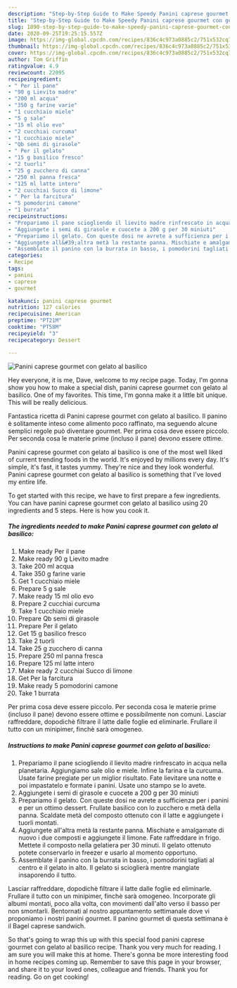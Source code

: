 ```yaml
---
description: "Step-by-Step Guide to Make Speedy Panini caprese gourmet con gelato al basilico"
title: "Step-by-Step Guide to Make Speedy Panini caprese gourmet con gelato al basilico"
slug: 1890-step-by-step-guide-to-make-speedy-panini-caprese-gourmet-con-gelato-al-basilico
date: 2020-09-25T19:25:15.557Z
image: https://img-global.cpcdn.com/recipes/836c4c973a0885c2/751x532cq70/panini-caprese-gourmet-con-gelato-al-basilico-recipe-main-photo.jpg
thumbnail: https://img-global.cpcdn.com/recipes/836c4c973a0885c2/751x532cq70/panini-caprese-gourmet-con-gelato-al-basilico-recipe-main-photo.jpg
cover: https://img-global.cpcdn.com/recipes/836c4c973a0885c2/751x532cq70/panini-caprese-gourmet-con-gelato-al-basilico-recipe-main-photo.jpg
author: Tom Griffin
ratingvalue: 4.9
reviewcount: 22095
recipeingredient:
- " Per il pane"
- "90 g Lievito madre"
- "200 ml acqua"
- "350 g farine varie"
- "1 cucchiaio miele"
- "5 g sale"
- "15 ml olio evo"
- "2 cucchiai curcuma"
- "1 cucchiaio miele"
- "Qb semi di girasole"
- " Per il gelato"
- "15 g basilico fresco"
- "2 tuorli"
- "25 g zucchero di canna"
- "250 ml panna fresca"
- "125 ml latte intero"
- "2 cucchiai Succo di limone"
- " Per la farcitura"
- "5 pomodorini camone"
- "1 burrata"
recipeinstructions:
- "Prepariamo il pane sciogliendo il lievito madre rinfrescato in acqua nella planetaria. Aggiungiamo sale olio e miele. Infine la farina e la curcuma. Usate farine pregiate per un miglior risultato. Fate lievitare una notte e poi impastatelo e formate i panini. Usate uno stampo se lo avete."
- "Aggiungete i semi di girasole e cuocete a 200 g per 30 miniuti"
- "Prepariamo il gelato. Con queste dosi ne avrete a sufficienza per i panini e per un ottimo dessert. Frullate basilico con lo zucchero e metà della panna. Scaldate metà del composto ottenuto con il latte e aggiungete i tuorli montati."
- "Aggiungete all&#39;altra metà la restante panna. Mischiate e amalgamate di nuovo i due composti e aggiungete il limone. Fate raffreddare in frigo. Mettete il composto nella gelatiera per 30 minuti. Il gelato ottenuto potete conservarlo in freezer e usarlo al momento opportuno."
- "Assemblate il panino con la burrata in basso, i pomodorini tagliati al centro e il gelato in alto. Il gelato si scioglierà mentre mangiate insaporendo il tutto."
categories:
- Recipe
tags:
- panini
- caprese
- gourmet

katakunci: panini caprese gourmet 
nutrition: 127 calories
recipecuisine: American
preptime: "PT21M"
cooktime: "PT58M"
recipeyield: "3"
recipecategory: Dessert

---
```



![Panini caprese gourmet con gelato al basilico](https://img-global.cpcdn.com/recipes/836c4c973a0885c2/751x532cq70/panini-caprese-gourmet-con-gelato-al-basilico-recipe-main-photo.jpg)

Hey everyone, it is me, Dave, welcome to my recipe page. Today, I'm gonna show you how to make a special dish, panini caprese gourmet con gelato al basilico. One of my favorites. This time, I'm gonna make it a little bit unique. This will be really delicious.

Fantastica ricetta di Panini caprese gourmet con gelato al basilico. Il panino è solitamente inteso come alimento poco raffinato, ma seguendo alcune semplici regole può diventare gourmet. Per prima cosa deve essere piccolo. Per seconda cosa le materie prime (incluso il pane) devono essere ottime.

Panini caprese gourmet con gelato al basilico is one of the most well liked of current trending foods in the world. It's enjoyed by millions every day. It's simple, it's fast, it tastes yummy. They're nice and they look wonderful. Panini caprese gourmet con gelato al basilico is something that I've loved my entire life.


To get started with this recipe, we have to first prepare a few ingredients. You can have panini caprese gourmet con gelato al basilico using 20 ingredients and 5 steps. Here is how you cook it.

<!--inarticleads1-->

##### The ingredients needed to make Panini caprese gourmet con gelato al basilico:

1. Make ready  Per il pane
1. Make ready 90 g Lievito madre
1. Take 200 ml acqua
1. Take 350 g farine varie
1. Get 1 cucchiaio miele
1. Prepare 5 g sale
1. Make ready 15 ml olio evo
1. Prepare 2 cucchiai curcuma
1. Take 1 cucchiaio miele
1. Prepare Qb semi di girasole
1. Prepare  Per il gelato
1. Get 15 g basilico fresco
1. Take 2 tuorli
1. Take 25 g zucchero di canna
1. Prepare 250 ml panna fresca
1. Prepare 125 ml latte intero
1. Make ready 2 cucchiai Succo di limone
1. Get  Per la farcitura
1. Make ready 5 pomodorini camone
1. Take 1 burrata


Per prima cosa deve essere piccolo. Per seconda cosa le materie prime (incluso il pane) devono essere ottime e possibilmente non comuni. Lasciar raffreddare, dopodichè filtrare il latte dalle foglie ed eliminarle. Frullare il tutto con un minipimer, finchè sarà omogeneo. 

<!--inarticleads2-->

##### Instructions to make Panini caprese gourmet con gelato al basilico:

1. Prepariamo il pane sciogliendo il lievito madre rinfrescato in acqua nella planetaria. Aggiungiamo sale olio e miele. Infine la farina e la curcuma. Usate farine pregiate per un miglior risultato. Fate lievitare una notte e poi impastatelo e formate i panini. Usate uno stampo se lo avete.
1. Aggiungete i semi di girasole e cuocete a 200 g per 30 miniuti
1. Prepariamo il gelato. Con queste dosi ne avrete a sufficienza per i panini e per un ottimo dessert. Frullate basilico con lo zucchero e metà della panna. Scaldate metà del composto ottenuto con il latte e aggiungete i tuorli montati.
1. Aggiungete all&#39;altra metà la restante panna. Mischiate e amalgamate di nuovo i due composti e aggiungete il limone. Fate raffreddare in frigo. Mettete il composto nella gelatiera per 30 minuti. Il gelato ottenuto potete conservarlo in freezer e usarlo al momento opportuno.
1. Assemblate il panino con la burrata in basso, i pomodorini tagliati al centro e il gelato in alto. Il gelato si scioglierà mentre mangiate insaporendo il tutto.


Lasciar raffreddare, dopodichè filtrare il latte dalle foglie ed eliminarle. Frullare il tutto con un minipimer, finchè sarà omogeneo. Incorporate gli albumi montati, poco alla volta, con movimenti dall&#39;alto verso il basso per non smontarli. Bentornati al nostro appuntamento settimanale dove vi proponiamo i nostri panini gourmet. Il panino gourmet di questa settimana è il Bagel caprese sandwich. 

So that's going to wrap this up with this special food panini caprese gourmet con gelato al basilico recipe. Thank you very much for reading. I am sure you will make this at home. There's gonna be more interesting food in home recipes coming up. Remember to save this page in your browser, and share it to your loved ones, colleague and friends. Thank you for reading. Go on get cooking!
